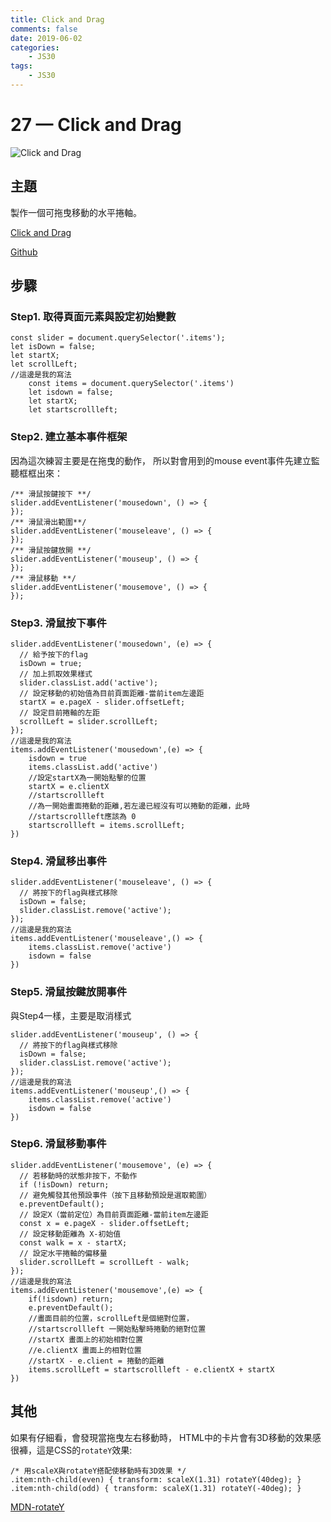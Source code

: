 ```yaml
---
title: Click and Drag
comments: false
date: 2019-06-02
categories:
    - JS30
tags:
    - JS30
---
```


# 27 — Click and Drag

![Click and Drag](0_19R8igN58qpwOwRK.png)

## 主題

製作一個可拖曳移動的水平捲軸。

[Click and Drag](https://des86532.github.io/javascript-30/27_Click-and-Drag/index.html)

[Github](https://github.com/des86532/javascript-30/tree/master/27_Click-and-Drag)

## 步驟

### Step1. 取得頁面元素與設定初始變數
```
const slider = document.querySelector('.items');
let isDown = false;
let startX;
let scrollLeft;
//這邊是我的寫法
    const items = document.querySelector('.items')
    let isdown = false;
    let startX;
    let startscrollleft;
```

### Step2. 建立基本事件框架

因為這次練習主要是在拖曳的動作，
所以對會用到的mouse event事件先建立監聽框框出來：
```
/** 滑鼠按鍵按下 **/
slider.addEventListener('mousedown', () => {
});
/** 滑鼠滑出範圍**/
slider.addEventListener('mouseleave', () => {
});
/** 滑鼠按鍵放開 **/
slider.addEventListener('mouseup', () => {
});
/** 滑鼠移動 **/
slider.addEventListener('mousemove', () => {
});
```
### Step3. 滑鼠按下事件
```
slider.addEventListener('mousedown', (e) => {
  // 給予按下的flag
  isDown = true;
  // 加上抓取效果樣式
  slider.classList.add('active');
  // 設定移動的初始值為目前頁面距離-當前item左邊距
  startX = e.pageX - slider.offsetLeft;
  // 設定目前捲軸的左距
  scrollLeft = slider.scrollLeft;
});
//這邊是我的寫法
items.addEventListener('mousedown',(e) => {
    isdown = true
    items.classList.add('active')
    //設定startX為一開始點擊的位置
    startX = e.clientX
    //startscrollleft
    //為一開始畫面捲動的距離,若左邊已經沒有可以捲動的距離，此時
    //startscrollleft應該為 0
    startscrollleft = items.scrollLeft;
})
```
### Step4. 滑鼠移出事件
```
slider.addEventListener('mouseleave', () => {
  // 將按下的flag與樣式移除
  isDown = false;
  slider.classList.remove('active');
});
//這邊是我的寫法
items.addEventListener('mouseleave',() => {
    items.classList.remove('active')
    isdown = false
})
```
### Step5. 滑鼠按鍵放開事件

與Step4一樣，主要是取消樣式
```
slider.addEventListener('mouseup', () => {
  // 將按下的flag與樣式移除
  isDown = false;
  slider.classList.remove('active');
});
//這邊是我的寫法
items.addEventListener('mouseup',() => {
    items.classList.remove('active')
    isdown = false
})
```
### Step6. 滑鼠移動事件
```
slider.addEventListener('mousemove', (e) => {
  // 若移動時的狀態非按下，不動作
  if (!isDown) return;
  // 避免觸發其他預設事件（按下且移動預設是選取範圍）
  e.preventDefault();
  // 設定X（當前定位）為目前頁面距離-當前item左邊距
  const x = e.pageX - slider.offsetLeft;
  // 設定移動距離為 X-初始值
  const walk = x - startX;
  // 設定水平捲軸的偏移量
  slider.scrollLeft = scrollLeft - walk;
});
//這邊是我的寫法
items.addEventListener('mousemove',(e) => {
    if(!isdown) return;
    e.preventDefault();
    //畫面目前的位置，scrollLeft是個絕對位置，
    //startscrollleft 一開始點擊時捲動的絕對位置
    //startX 畫面上的初始相對位置
    //e.clientX 畫面上的相對位置
    //startX - e.client = 捲動的距離
    items.scrollLeft = startscrollleft - e.clientX + startX
})
```
## 其他

如果有仔細看，會發現當拖曳左右移動時，
HTML中的卡片會有3D移動的效果感很褲，這是CSS的`rotateY`效果:
```
/* 用scaleX與rotateY搭配使移動時有3D效果 */
.item:nth-child(even) { transform: scaleX(1.31) rotateY(40deg); }
.item:nth-child(odd) { transform: scaleX(1.31) rotateY(-40deg); }
```
[MDN-rotateY](https://developer.mozilla.org/en-US/docs/Web/CSS/transform-function/rotateY)
